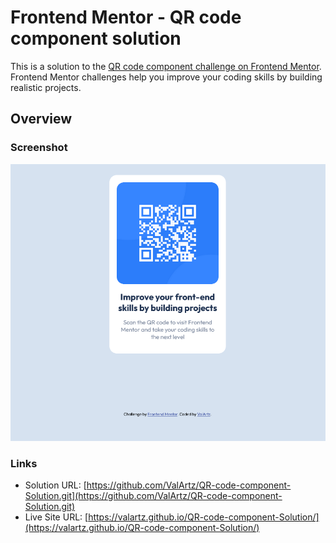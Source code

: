 # Frontend Mentor - QR code component solution

This is a solution to the [QR code component challenge on Frontend Mentor](https://www.frontendmentor.io/challenges/qr-code-component-iux_sIO_H). Frontend Mentor challenges help you improve your coding skills by building realistic projects. 

## Overview

### Screenshot

![screenshot.png](screenshot.png)

### Links

- Solution URL: [https://github.com/ValArtz/QR-code-component-Solution.git](https://github.com/ValArtz/QR-code-component-Solution.git)
- Live Site URL: [https://valartz.github.io/QR-code-component-Solution/](https://valartz.github.io/QR-code-component-Solution/)
